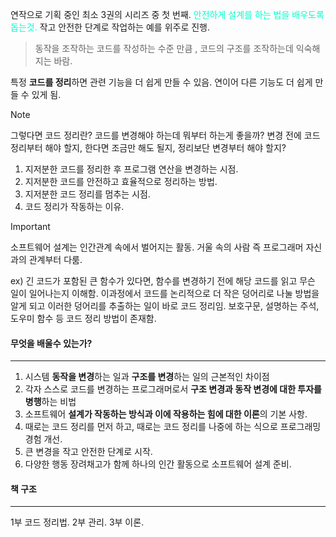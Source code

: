 연작으로 기획 중인 최소 3권의 시리즈 중 첫 번째.
<font color="#00ffcc">안전하게 설계를 하는 법을 배우도록 돕는것.</font>
작고 안전한 단계로 작업하는 예를 위주로 진행.

>동작을 조작하는 코드를 작성하는 수준 만큼 , 코드의 구조를 조작하는데 익숙해지는 바람.

특정 **코드를 정리**하면 관련 기능을 더 쉽게 만들 수 있음.
연이어 다른 기능도 더 쉽게 만들 수 있게 됨.

>[!Note]
>그렇다면 코드 정리란?
>코드를 변경해야 하는데 뭐부터 하는게 좋을까?
>변경 전에 코드 정리부터 해야 할지, 한다면 조금만 해도 될지, 정리보단 변경부터 해야 할지?

1. 지저분한 코드를 정리한 후 프로그램 연산을 변경하는 시점.
2. 지저분한 코드를 안전하고 효율적으로 정리하는 방법.
3. 지저분한 코드 정리를 멈추는 시점.
4. 코드 정리가 작동하는 이유.

>[!important]
>소프트웨어 설계는 인간관계 속에서 벌어지는 활동.
>거울 속의 사람 즉 프로그래머 자신과의 관계부터 다룸.

ex) 긴 코드가 포함된 큰 함수가 있다면, 함수를 변경하기 전에 해당 코드를 읽고 무슨 일이 일어나는지 이해함.
이과정에서 코드를 논리적으로 더 작은 덩어리로 나눌 방법을 알게 되고 이러한 덩어리를 추출하는 일이 바로 코드 정리임.
보호구문, 설명하는 주석, 도우미 함수 등 코드 정리 방법이 존재함.

#### 무엇을 배울수 있는가?
---

1. 시스템 **동작을 변경**하는 일과 **구조를 변경**하는 일의 근본적인 차이점
2. 각자 스스로 코드를 변경하는 프로그래머로서 **구조 변경과 동작 변경에 대한 투자를 병행**하는 비법
3. 소프트웨어 **설계가 작동하는 방식과 이에 작용하는 힘에 대한 이론**의 기본 사항.
4. 때로는 코드 정리를 먼저 하고, 때로는 코드 정리를 나중에 하는 식으로 프로그래밍 경험 개선.
5. 큰 변경을 작고 안전한 단계로 시작.
6. 다양한 행동 장려채고가 함께 하나의 인간 활동으로 소프트웨어 설계 준비.

#### 책 구조
---

1부 코드 정리법.
2부 관리.
3부 이론.


